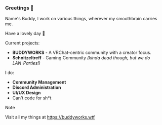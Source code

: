 ### Greetings 👋

Name's Buddy, I work on various things, wherever my smoothbrain carries me.

Have a lovely day 💖

Current projects:
- **BUDDYWORKS** - A VRChat-centric community with a creator focus.
- **Schnitzeltreff** - Gaming Community *(kinda dead though, but we do LAN-Parties!)*

I do:
- **Community Management**
- **Discord Administration**
- **UI/UX Design**
- Can't code for sh*t

> [!NOTE]
> Visit all my things at https://buddyworks.wtf
